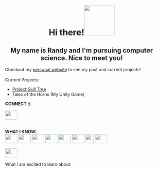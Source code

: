 <h1 align="center">Hi there!<img src="https://gifdb.com/images/high/heart-cheeks-cute-wave-wzwmnpr1f3b8mu4i.gif" width="100" height="100"/></h1>
<h2 align="center">My name is Randy and I'm pursuing computer science. Nice to meet you!</h2>


Checkout my <a target="blank" href="iamrandy.github.io">personal website</a> to see my past and current projects!
<br><br>
Current Projects:
- <a href="https://github.com/iamRandy/projectSkillTree"> Project Skill Tree </a>
- Tales of the Horns (My Unity Game)

<b>CONNECT :)</b><br>

<a target="blank" href="https://www.linkedin.com/in/randythai/"><img height="30" width="40" src="https://raw.githubusercontent.com/rahuldkjain/github-profile-readme-generator/master/src/images/icons/Social/linked-in-alt.svg" /> </a>
<br><br>

<b>WHAT I KNOW:</b>  
<img height="30" width="40" src="https://www.vectorlogo.zone/logos/java/java-icon.svg"/> 
<img height="30" width="40" src="https://www.vectorlogo.zone/logos/python/python-icon.svg"/> 
<img height="30" width="40" src="https://upload.wikimedia.org/wikipedia/commons/9/99/Unofficial_JavaScript_logo_2.svg"/> 
<img height="30" width="40" src="https://upload.wikimedia.org/wikipedia/commons/6/61/HTML5_logo_and_wordmark.svg"/> 
<img height="30" width="40" src="https://www.vectorlogo.zone/logos/w3_css/w3_css-icon.svg"/> 
<img height="30" width="40" src="https://upload.wikimedia.org/wikipedia/commons/b/bd/Logo_C_sharp.svg"/> 
<img height="30" width="28" src="https://www.vectorlogo.zone/logos/swift/swift-icon.svg"/> 
<img height="30" width="40" src="https://upload.wikimedia.org/wikipedia/commons/c/cf/Lua-Logo.svg"/> 


<img height="30" width="40" src="https://upload.wikimedia.org/wikipedia/commons/b/b2/Bootstrap_logo.svg"/> 

What I am excited to learn about:
<!--
**iamRandy/iamRandy** is a ✨ _special_ ✨ repository because its `README.md` (this file) appears on your GitHub profile.

Here are some ideas to get you started:

- 🔭 I’m currently working on ...
- 🌱 I’m currently learning ...
- 👯 I’m looking to collaborate on ...
- 🤔 I’m looking for help with ...
- 💬 Ask me about ...
- 📫 How to reach me: ...
- 😄 Pronouns: ...
- ⚡ Fun fact: ...
-->

